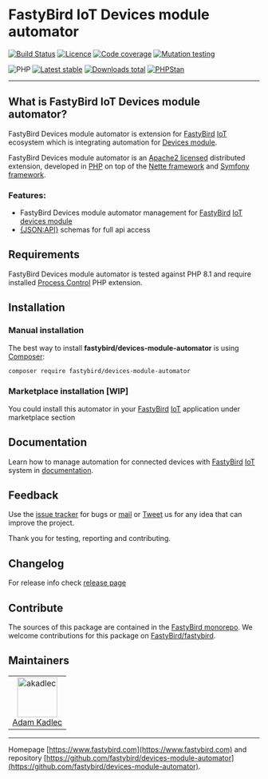 # FastyBird IoT Devices module automator

[![Build Status](https://badgen.net/github/checks/FastyBird/devices-module-automator/master?cache=300&style=flast-square)](https://github.com/FastyBird/devices-module-automator/actions)
[![Licence](https://badgen.net/github/license/FastyBird/devices-module-automator?cache=300&style=flast-square)](https://github.com/FastyBird/devices-module-automator/blob/master/LICENSE.md)
[![Code coverage](https://badgen.net/coveralls/c/github/FastyBird/devices-module-automator?cache=300&style=flast-square)](https://coveralls.io/r/FastyBird/devices-module-automator)
[![Mutation testing](https://img.shields.io/endpoint?style=flat-square&url=https%3A%2F%2Fbadge-api.stryker-mutator.io%2Fgithub.com%2FFastyBird%2Fdevices-module-automator%2Fmain)](https://dashboard.stryker-mutator.io/reports/github.com/FastyBird/devices-module-automator/main)

![PHP](https://badgen.net/packagist/php/FastyBird/devices-module-automator?cache=300&style=flast-square)
[![Latest stable](https://badgen.net/packagist/v/FastyBird/devices-module-automator/latest?cache=300&style=flast-square)](https://packagist.org/packages/FastyBird/devices-module-automator)
[![Downloads total](https://badgen.net/packagist/dt/FastyBird/devices-module-automator?cache=300&style=flast-square)](https://packagist.org/packages/FastyBird/devices-module-automator)
[![PHPStan](https://img.shields.io/badge/PHPStan-enabled-brightgreen.svg?style=flat-square)](https://github.com/phpstan/phpstan)

***

## What is FastyBird IoT Devices module automator?

FastyBird Devices module automator is extension for [FastyBird](https://www.fastybird.com) [IoT](https://en.wikipedia.org/wiki/Internet_of_things) ecosystem
which is integrating automation for [Devices module](https://github.com/FastyBird/devices-module).

FastyBird Devices module automator is an [Apache2 licensed](http://www.apache.org/licenses/LICENSE-2.0) distributed extension, developed
in [PHP](https://www.php.net) on top of the [Nette framework](https://nette.org) and [Symfony framework](https://symfony.com).

### Features:

- FastyBird Devices module automator management for [FastyBird](https://www.fastybird.com) [IoT](https://en.wikipedia.org/wiki/Internet_of_things) [devices module](https://github.com/FastyBird/devices-module)
- [{JSON:API}](https://jsonapi.org/) schemas for full api access

## Requirements

FastyBird Devices module automator is tested against PHP 8.1 and require installed [Process Control](https://www.php.net/manual/en/book.pcntl.php)
PHP extension.

## Installation

### Manual installation

The best way to install **fastybird/devices-module-automator** is using [Composer](http://getcomposer.org/):

```sh
composer require fastybird/devices-module-automator
```

### Marketplace installation [WIP]

You could install this automator in your [FastyBird](https://www.fastybird.com) [IoT](https://en.wikipedia.org/wiki/Internet_of_things)
application under marketplace section

## Documentation

Learn how to manage automation for connected devices with [FastyBird](https://www.fastybird.com) [IoT](https://en.wikipedia.org/wiki/Internet_of_things) system
in [documentation](https://github.com/FastyBird/devices-module-automator/blob/master/.docs/en/index.md).

## Feedback

Use the [issue tracker](https://github.com/FastyBird/fastybird/issues) for bugs
or [mail](mailto:code@fastybird.com) or [Tweet](https://twitter.com/fastybird) us for any idea that can improve the
project.

Thank you for testing, reporting and contributing.

## Changelog

For release info check [release page](https://github.com/FastyBird/fastybird/releases)

## Contribute

The sources of this package are contained in the [FastyBird monorepo](https://github.com/FastyBird/fastybird). We welcome contributions for this package on [FastyBird/fastybird](https://github.com/FastyBird/).

## Maintainers

<table>
	<tbody>
		<tr>
			<td align="center">
				<a href="https://github.com/akadlec">
					<img alt="akadlec" width="80" height="80" src="https://avatars3.githubusercontent.com/u/1866672?s=460&amp;v=4" />
				</a>
				<br>
				<a href="https://github.com/akadlec">Adam Kadlec</a>
			</td>
		</tr>
	</tbody>
</table>

***
Homepage [https://www.fastybird.com](https://www.fastybird.com) and
repository [https://github.com/fastybird/devices-module-automator](https://github.com/fastybird/devices-module-automator).
